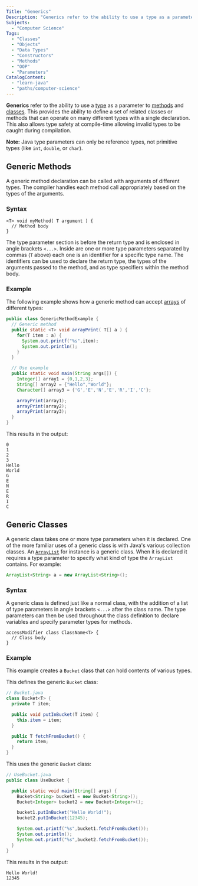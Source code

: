 ```yaml
---
Title: "Generics"
Description: "Generics refer to the ability to use a type as a parameter to methods and classes."
Subjects:
  - "Computer Science"
Tags:
  - "Classes"
  - "Objects"
  - "Data Types"
  - "Constructors"
  - "Methods"
  - "OOP"
  - "Parameters"
CatalogContent:
  - "learn-java"
  - "paths/computer-science"
---
```


**Generics** refer to the ability to use a [type](https://www.codecademy.com/resources/docs/java/data-types) as a parameter to [methods](https://www.codecademy.com/resources/docs/java/methods) and [classes](https://www.codecademy.com/resources/docs/java/classes). This provides the ability to define a set of related classes or methods that can operate on many different types with a single declaration. This also allows type safety at compile-time allowing invalid types to be caught during compilation.

**Note:** Java type parameters can only be reference types, not primitive types (like `int`, `double`, or `char`).

## Generic Methods

A generic method declaration can be called with arguments of different types. The compiler handles each method call appropriately based on the types of the arguments.

### Syntax

```pseudo
<T> void myMethod( T argument ) {
  // Method body
}
```

The type parameter section is before the return type and is enclosed in angle brackets `<...>`. Inside are one or more type parameters separated by commas (`T` above) each one is an identifier for a specific type name. The identifiers can be used to declare the return type, the types of the arguments passed to the method, and as type specifiers within the method body.

### Example

The following example shows how a generic method can accept [arrays](https://www.codecademy.com/resources/docs/java/arrays) of different types:

```java
public class GenericMethodExample {
  // Generic method
  public static <T> void arrayPrint( T[] a ) {
    for(T item : a) {
      System.out.printf("%s",item);
      System.out.println();
    }
  }

  // Use example
  public static void main(String args[]) {
    Integer[] array1 = {0,1,2,3};
    String[] array2 = {"Hello","World"};
    Character[] array3 = {'G','E','N','E','R','I','C'};

    arrayPrint(array1);
    arrayPrint(array2);
    arrayPrint(array3);
  }
}
```

This results in the output:

```shell
0
1
2
3
Hello
World
G
E
N
E
R
I
C
```

## Generic Classes

A generic class takes one or more type parameters when it is declared. One of the more familiar uses of a generic class is with Java's various collection classes. An [`ArrayList`](https://www.codecademy.com/resources/docs/java/array-list) for instance is a generic class. When it is declared it requires a type parameter to specify what kind of type the `ArrayList` contains. For example:

```java
ArrayList<String> a = new ArrayList<String>();
```

### Syntax

A generic class is defined just like a normal class, with the addition of a list of type parameters in angle brackets `<...>` after the class name. The type parameters can then be used throughout the class definition to declare variables and specify parameter types for methods.

```pseudo
accessModifier class ClassName<T> {
  // Class body
}
```

### Example

This example creates a `Bucket` class that can hold contents of various types.

This defines the generic `Bucket` class:

```java
// Bucket.java
class Bucket<T> {
  private T item;

  public void putInBucket(T item) {
    this.item = item;
  }

  public T fetchFromBucket() {
    return item;
  }
}
```

This uses the generic `Bucket` class:

```java
// UseBucket.java
public class UseBucket {

  public static void main(String[] args) {
    Bucket<String> bucket1 = new Bucket<String>();
    Bucket<Integer> bucket2 = new Bucket<Integer>();

    bucket1.putInBucket("Hello World!");
    bucket2.putInBucket(12345);

    System.out.printf("%s",bucket1.fetchFromBucket());
    System.out.println();
    System.out.printf("%s",bucket2.fetchFromBucket());
  }
}
```

This results in the output:

```shell
Hello World!
12345
```
